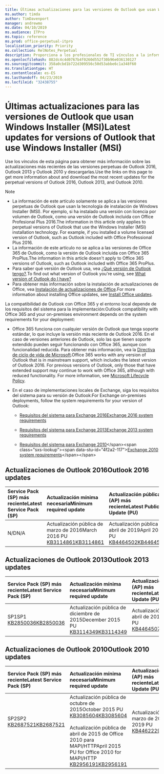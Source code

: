 ```yaml
---
title: Últimas actualizaciones para las versiones de Outlook que usan Windows Installer (MSI)
ms.author: timda
author: TimDavenport
manager: andrewmo
ms.date: 04/10/2019
ms.audience: ITPro
ms.topic: reference
ms.prod: office-perpetual-itpro
localization_priority: Priority
ms.collection: RelNotes_Perpetual
description: Proporciona a los profesionales de TI vínculos a la información de las últimas actualizaciones de las versiones perpetuas de Outlook 2016, Outlook 2013 y Outlook 2010.
ms.openlocfilehash: 882dc4c4d0767b4f0260d552f30b96e036130127
ms.sourcegitcommit: 358a0cbd1b722d309556c50d53abbe6c1a348f60
ms.translationtype: HT
ms.contentlocale: es-ES
ms.lasthandoff: 04/23/2019
ms.locfileid: "32438755"
---
```

# <a name="latest-updates-for-versions-of-outlook-that-use-windows-installer-msi"></a><span data-ttu-id="4f2a2-103">Últimas actualizaciones para las versiones de Outlook que usan Windows Installer (MSI)</span><span class="sxs-lookup"><span data-stu-id="4f2a2-103">Latest updates for versions of Outlook that use Windows Installer (MSI)</span></span>

<span data-ttu-id="4f2a2-104">Use los vínculos de esta página para obtener más información sobre las actualizaciones más recientes de las versiones perpetuas de Outlook 2016, Outlook 2013 y Outlook 2010 y descargarlas.</span><span class="sxs-lookup"><span data-stu-id="4f2a2-104">Use the links on this page to get more information about and download the most recent updates for the perpetual versions of Outlook 2016, Outlook 2013, and Outlook 2010.</span></span>
  
> [!NOTE]
> - <span data-ttu-id="4f2a2-p101">La información de este artículo solamente se aplica a las versiones perpetuas de Outlook que usan la tecnología de instalación de Windows Installer (MSI). Por ejemplo, si ha instalado una versión con licencia por volumen de Outlook, como una versión de Outlook incluida con Office Profesional Plus 2016.</span><span class="sxs-lookup"><span data-stu-id="4f2a2-p101">The information in this article only applies to perpetual versions of Outlook that use the Windows Installer (MSI) installation technology. For example, if you installed a volume licensed version of Outlook, such as Outlook included with Office Professional Plus 2016.</span></span>
> - <span data-ttu-id="4f2a2-107">La información de este artículo no se aplica a las versiones de Office 365 de Outlook, como la versión de Outlook incluida con Office 365 ProPlus.</span><span class="sxs-lookup"><span data-stu-id="4f2a2-107">The information in this article doesn't apply to Office 365 versions of Outlook, such as Outlook included with Office 365 ProPlus.</span></span>
> - <span data-ttu-id="4f2a2-108">Para saber qué versión de Outlook usa, vea [¿Qué versión de Outlook tengo?](https://support.office.com/article/b3a9568c-edb5-42b9-9825-d48d82b2257c).</span><span class="sxs-lookup"><span data-stu-id="4f2a2-108">To find out what version of Outlook you're using, see [What version of Outlook do I have?](https://support.office.com/article/b3a9568c-edb5-42b9-9825-d48d82b2257c)</span></span>
> - <span data-ttu-id="4f2a2-109">Para obtener más información sobre la instalación de actualizaciones de Office, vea [Instalación de actualizaciones de Office](https://support.office.com/article/2ab296f3-7f03-43a2-8e50-46de917611c5).</span><span class="sxs-lookup"><span data-stu-id="4f2a2-109">For more information about installing Office updates, see [Install Office updates](https://support.office.com/article/2ab296f3-7f03-43a2-8e50-46de917611c5).</span></span> 
  
<span data-ttu-id="4f2a2-110">La compatibilidad de Outlook con Office 365 y el entorno local depende de los requisitos del sistema para la implementación:</span><span class="sxs-lookup"><span data-stu-id="4f2a2-110">Outlook compatibility with Office 365 and your on-premises environment depends on the system requirements for your deployment:</span></span>
  
- <span data-ttu-id="4f2a2-p102">Office 365 funciona con cualquier versión de Outlook que tenga soporte estándar, lo que incluye la versión más reciente de Outlook 2016. En el caso de versiones anteriores de Outlook, solo las que tienen soporte extendido pueden seguir funcionando con Office 365, aunque con funcionalidad reducida. Para obtener más información, vea la [Directiva de ciclo de vida de Microsoft](https://support.microsoft.com/lifecycle).</span><span class="sxs-lookup"><span data-stu-id="4f2a2-p102">Office 365 works with any version of Outlook that is in mainstream support, which includes the latest version of Outlook 2016. For previous versions of Outlook, only those that have extended support may continue to work with Office 365, although with reduced functionality. For more information, see [Microsoft Lifecycle Policy](https://support.microsoft.com/lifecycle).</span></span>
    
- <span data-ttu-id="4f2a2-114">En el caso de implementaciones locales de Exchange, siga los requisitos del sistema para su versión de Outlook:</span><span class="sxs-lookup"><span data-stu-id="4f2a2-114">For Exchange on-premises deployments, follow the system requirements for your version of Outlook:</span></span>
    
  - [<span data-ttu-id="4f2a2-115">Requisitos del sistema para Exchange 2016</span><span class="sxs-lookup"><span data-stu-id="4f2a2-115">Exchange 2016 system requirements</span></span>](https://docs.microsoft.com/Exchange/plan-and-deploy/system-requirements)
    
  - [<span data-ttu-id="4f2a2-116">Requisitos del sistema para Exchange 2013</span><span class="sxs-lookup"><span data-stu-id="4f2a2-116">Exchange 2013 system requirements</span></span>](https://docs.microsoft.com/exchange/exchange-2013-system-requirements-exchange-2013-help)
    
  - <span data-ttu-id="4f2a2-117">[Requisitos del sistema para Exchange 2010](https://docs.microsoft.com/previous-versions/office/exchange-server-2010/aa996719(v=exchg.141))</span><span class="sxs-lookup"><span data-stu-id="4f2a2-117">[Exchange 2010 system requirements](https://docs.microsoft.com/previous-versions/office/exchange-server-2010/aa996719(v=exchg.141))</span></span>

   
## <a name="outlook-2016-updates"></a><span data-ttu-id="4f2a2-118">Actualizaciones de Outlook 2016</span><span class="sxs-lookup"><span data-stu-id="4f2a2-118">Outlook 2016 updates</span></span>

|<span data-ttu-id="4f2a2-119">**Service Pack (SP) más reciente**</span><span class="sxs-lookup"><span data-stu-id="4f2a2-119">**Latest Service Pack (SP)**</span></span>|<span data-ttu-id="4f2a2-120">**Actualización mínima necesaria**</span><span class="sxs-lookup"><span data-stu-id="4f2a2-120">**Minimum required update**</span></span>|<span data-ttu-id="4f2a2-121">**Actualización pública (AP) más reciente**</span><span class="sxs-lookup"><span data-stu-id="4f2a2-121">**Latest Public Update (PU)**</span></span>|
|:-----|:-----|:-----|
|<span data-ttu-id="4f2a2-122">N/D</span><span class="sxs-lookup"><span data-stu-id="4f2a2-122">N/A</span></span>  <br/> |<span data-ttu-id="4f2a2-123">Actualización pública de marzo de 2016</span><span class="sxs-lookup"><span data-stu-id="4f2a2-123">March 2016 PU</span></span> <br/>[<span data-ttu-id="4f2a2-124">KB3114861</span><span class="sxs-lookup"><span data-stu-id="4f2a2-124">KB3114861</span></span>](https://support.microsoft.com/help/3114861) <br/> |<span data-ttu-id="4f2a2-125">Actualización pública de abril de 2019</span><span class="sxs-lookup"><span data-stu-id="4f2a2-125">April 2019 PU</span></span> <br/>[<span data-ttu-id="4f2a2-126">KB4464502</span><span class="sxs-lookup"><span data-stu-id="4f2a2-126">KB4464502</span></span>](https://support.microsoft.com/help/4464502) 

## <a name="outlook-2013-updates"></a><span data-ttu-id="4f2a2-127">Actualizaciones de Outlook 2013</span><span class="sxs-lookup"><span data-stu-id="4f2a2-127">Outlook 2013 updates</span></span>

|<span data-ttu-id="4f2a2-128">**Service Pack (SP) más reciente**</span><span class="sxs-lookup"><span data-stu-id="4f2a2-128">**Latest Service Pack (SP)**</span></span>|<span data-ttu-id="4f2a2-129">**Actualización mínima necesaria**</span><span class="sxs-lookup"><span data-stu-id="4f2a2-129">**Minimum required update**</span></span>|<span data-ttu-id="4f2a2-130">**Actualización pública (AP) más reciente**</span><span class="sxs-lookup"><span data-stu-id="4f2a2-130">**Latest Public Update (PU)**</span></span>|
|:-----|:-----|:-----|
|<span data-ttu-id="4f2a2-131">SP1</span><span class="sxs-lookup"><span data-stu-id="4f2a2-131">SP1</span></span>  <br/>[<span data-ttu-id="4f2a2-132">KB2850036</span><span class="sxs-lookup"><span data-stu-id="4f2a2-132">KB2850036</span></span>](https://go.microsoft.com/fwlink/p/?LinkId=512538) <br/> |<span data-ttu-id="4f2a2-133">Actualización pública de diciembre de 2015</span><span class="sxs-lookup"><span data-stu-id="4f2a2-133">December 2015 PU</span></span> <br/>[<span data-ttu-id="4f2a2-134">KB3114349</span><span class="sxs-lookup"><span data-stu-id="4f2a2-134">KB3114349</span></span>](https://support.microsoft.com/kb/3114349) <br/> |<span data-ttu-id="4f2a2-135">Actualización pública de abril de 2019</span><span class="sxs-lookup"><span data-stu-id="4f2a2-135">April 2019 PU</span></span> <br/>[<span data-ttu-id="4f2a2-136">KB4464507</span><span class="sxs-lookup"><span data-stu-id="4f2a2-136">KB4464507</span></span>](https://support.microsoft.com/help/4464507)  |
   
## <a name="outlook-2010-updates"></a><span data-ttu-id="4f2a2-137">Actualizaciones de Outlook 2010</span><span class="sxs-lookup"><span data-stu-id="4f2a2-137">Outlook 2010 updates</span></span>

|<span data-ttu-id="4f2a2-138">**Service Pack (SP) más reciente**</span><span class="sxs-lookup"><span data-stu-id="4f2a2-138">**Latest Service Pack (SP)**</span></span>|<span data-ttu-id="4f2a2-139">**Actualización mínima necesaria**</span><span class="sxs-lookup"><span data-stu-id="4f2a2-139">**Minimum required update**</span></span>|<span data-ttu-id="4f2a2-140">**Actualización pública (AP) más reciente**</span><span class="sxs-lookup"><span data-stu-id="4f2a2-140">**Latest Public Update (PU)**</span></span>|
|:-----|:-----|:-----|
|<span data-ttu-id="4f2a2-141">SP2</span><span class="sxs-lookup"><span data-stu-id="4f2a2-141">SP2</span></span> <br/>[<span data-ttu-id="4f2a2-142">KB2687521</span><span class="sxs-lookup"><span data-stu-id="4f2a2-142">KB2687521</span></span>](https://go.microsoft.com/fwlink/p/?LinkId=512542) <br><br><br><br/> |<span data-ttu-id="4f2a2-143">Actualización pública de octubre de 2015</span><span class="sxs-lookup"><span data-stu-id="4f2a2-143">October 2015 PU</span></span> <br/> [<span data-ttu-id="4f2a2-144">KB3085604</span><span class="sxs-lookup"><span data-stu-id="4f2a2-144">KB3085604</span></span>](https://support.microsoft.com/kb/3085604) <br/><br/>  <span data-ttu-id="4f2a2-145">Actualización pública de abril de 2015 de Office 2010 para MAPI/HTTP</span><span class="sxs-lookup"><span data-stu-id="4f2a2-145">April 2015 PU for Office 2010 for MAPI/HTTP</span></span> <br/> [<span data-ttu-id="4f2a2-146">KB2956191</span><span class="sxs-lookup"><span data-stu-id="4f2a2-146">KB2956191</span></span>](https://support.microsoft.com/es-ES/help/2956191/april-14-2015-update-for-office-2010-kb2956191) <br/> |<span data-ttu-id="4f2a2-147">Actualización pública de marzo de 2019</span><span class="sxs-lookup"><span data-stu-id="4f2a2-147">March 2019 PU</span></span> <br/>[<span data-ttu-id="4f2a2-148">KB4462229</span><span class="sxs-lookup"><span data-stu-id="4f2a2-148">KB4462229</span></span>](https://support.microsoft.com/help/4462229) <br><br><br><br/>|
   

